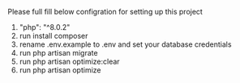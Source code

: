 Please full fill below configration for setting up this project
1) "php": "^8.0.2"
2) run install composer
2) rename .env.example to .env and set your database credentials
3) run php artisan migrate
4) run php artisan optimize:clear
5) run php artisan optimize

